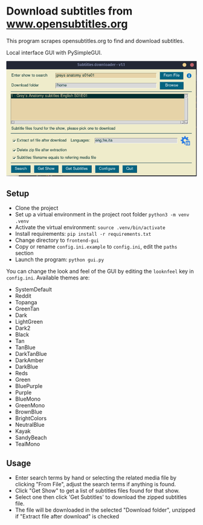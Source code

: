 
# Download subtitles from www.opensubtitles.org

This program scrapes opensubtitles.org to find and download subtitles.

Local interface GUI with PySimpleGUI.

![App](screen1.png)

## Setup

- Clone the project
- Set up a virtual environment in the project root folder `python3 -m venv .venv`
- Activate the virtual environment: `source .venv/bin/activate`
- Install requirements: `pip install -r requirements.txt`
- Change directory to `frontend-gui`
- Copy or rename `config.ini.example` to `config.ini`, edit the `paths` section
- Launch the program: `python gui.py`

You can change the look and feel of the GUI by editing the `looknfeel` key in `config.ini`.
Available themes are:

- SystemDefault
- Reddit
- Topanga
- GreenTan
- Dark
- LightGreen
- Dark2
- Black
- Tan
- TanBlue
- DarkTanBlue
- DarkAmber
- DarkBlue
- Reds
- Green
- BluePurple
- Purple
- BlueMono
- GreenMono
- BrownBlue
- BrightColors
- NeutralBlue
- Kayak
- SandyBeach
- TealMono

## Usage

- Enter search terms by hand or selecting the related media file by clicking "From File", adjust the search terms if anything is found.
- Click "Get Show" to get a list of subtitles files found for that show.
- Select one then click 'Get Subtitles' to download the zipped subtitles file.
- The file will be downloaded in the selected "Download folder", unzipped if "Extract file after download" is checked
